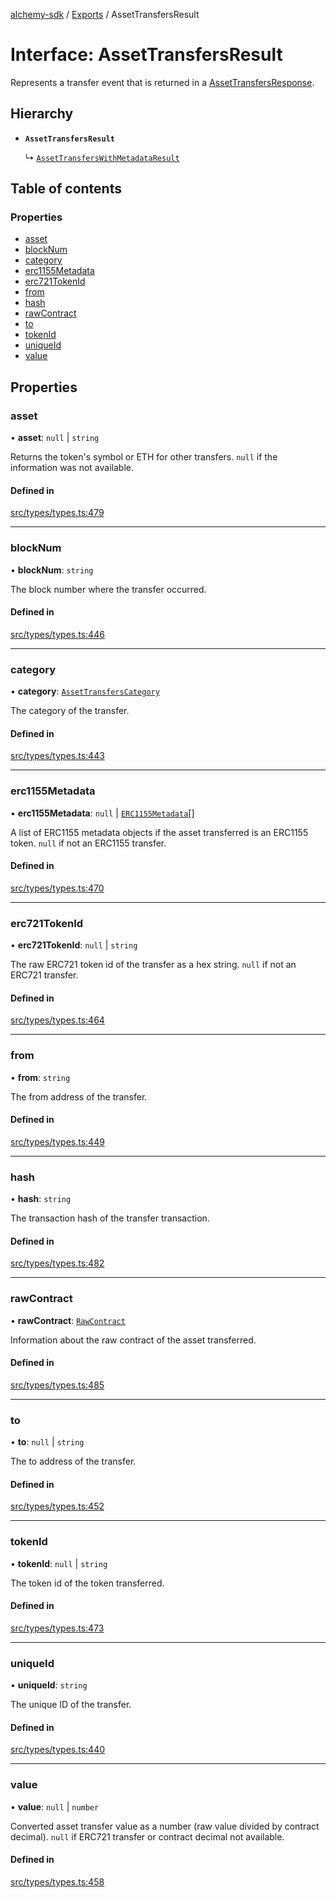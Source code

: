 [alchemy-sdk](../README.md) / [Exports](../modules.md) / AssetTransfersResult

# Interface: AssetTransfersResult

Represents a transfer event that is returned in a [AssetTransfersResponse](AssetTransfersResponse.md).

## Hierarchy

- **`AssetTransfersResult`**

  ↳ [`AssetTransfersWithMetadataResult`](AssetTransfersWithMetadataResult.md)

## Table of contents

### Properties

- [asset](AssetTransfersResult.md#asset)
- [blockNum](AssetTransfersResult.md#blocknum)
- [category](AssetTransfersResult.md#category)
- [erc1155Metadata](AssetTransfersResult.md#erc1155metadata)
- [erc721TokenId](AssetTransfersResult.md#erc721tokenid)
- [from](AssetTransfersResult.md#from)
- [hash](AssetTransfersResult.md#hash)
- [rawContract](AssetTransfersResult.md#rawcontract)
- [to](AssetTransfersResult.md#to)
- [tokenId](AssetTransfersResult.md#tokenid)
- [uniqueId](AssetTransfersResult.md#uniqueid)
- [value](AssetTransfersResult.md#value)

## Properties

### asset

• **asset**: ``null`` \| `string`

Returns the token's symbol or ETH for other transfers. `null` if the
information was not available.

#### Defined in

[src/types/types.ts:479](https://github.com/alchemyplatform/alchemy-sdk-js/blob/432c999/src/types/types.ts#L479)

___

### blockNum

• **blockNum**: `string`

The block number where the transfer occurred.

#### Defined in

[src/types/types.ts:446](https://github.com/alchemyplatform/alchemy-sdk-js/blob/432c999/src/types/types.ts#L446)

___

### category

• **category**: [`AssetTransfersCategory`](../enums/AssetTransfersCategory.md)

The category of the transfer.

#### Defined in

[src/types/types.ts:443](https://github.com/alchemyplatform/alchemy-sdk-js/blob/432c999/src/types/types.ts#L443)

___

### erc1155Metadata

• **erc1155Metadata**: ``null`` \| [`ERC1155Metadata`](ERC1155Metadata.md)[]

A list of ERC1155 metadata objects if the asset transferred is an ERC1155
token. `null` if not an ERC1155 transfer.

#### Defined in

[src/types/types.ts:470](https://github.com/alchemyplatform/alchemy-sdk-js/blob/432c999/src/types/types.ts#L470)

___

### erc721TokenId

• **erc721TokenId**: ``null`` \| `string`

The raw ERC721 token id of the transfer as a hex string. `null` if not an
ERC721 transfer.

#### Defined in

[src/types/types.ts:464](https://github.com/alchemyplatform/alchemy-sdk-js/blob/432c999/src/types/types.ts#L464)

___

### from

• **from**: `string`

The from address of the transfer.

#### Defined in

[src/types/types.ts:449](https://github.com/alchemyplatform/alchemy-sdk-js/blob/432c999/src/types/types.ts#L449)

___

### hash

• **hash**: `string`

The transaction hash of the transfer transaction.

#### Defined in

[src/types/types.ts:482](https://github.com/alchemyplatform/alchemy-sdk-js/blob/432c999/src/types/types.ts#L482)

___

### rawContract

• **rawContract**: [`RawContract`](RawContract.md)

Information about the raw contract of the asset transferred.

#### Defined in

[src/types/types.ts:485](https://github.com/alchemyplatform/alchemy-sdk-js/blob/432c999/src/types/types.ts#L485)

___

### to

• **to**: ``null`` \| `string`

The to address of the transfer.

#### Defined in

[src/types/types.ts:452](https://github.com/alchemyplatform/alchemy-sdk-js/blob/432c999/src/types/types.ts#L452)

___

### tokenId

• **tokenId**: ``null`` \| `string`

The token id of the token transferred.

#### Defined in

[src/types/types.ts:473](https://github.com/alchemyplatform/alchemy-sdk-js/blob/432c999/src/types/types.ts#L473)

___

### uniqueId

• **uniqueId**: `string`

The unique ID of the transfer.

#### Defined in

[src/types/types.ts:440](https://github.com/alchemyplatform/alchemy-sdk-js/blob/432c999/src/types/types.ts#L440)

___

### value

• **value**: ``null`` \| `number`

Converted asset transfer value as a number (raw value divided by contract
decimal). `null` if ERC721 transfer or contract decimal not available.

#### Defined in

[src/types/types.ts:458](https://github.com/alchemyplatform/alchemy-sdk-js/blob/432c999/src/types/types.ts#L458)
